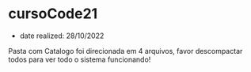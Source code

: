 # cursoCode21

- date realized: 28/10/2022

Pasta com Catalogo foi direcionada em 4 arquivos, favor descompactar todos para ver todo o sistema funcionando!
